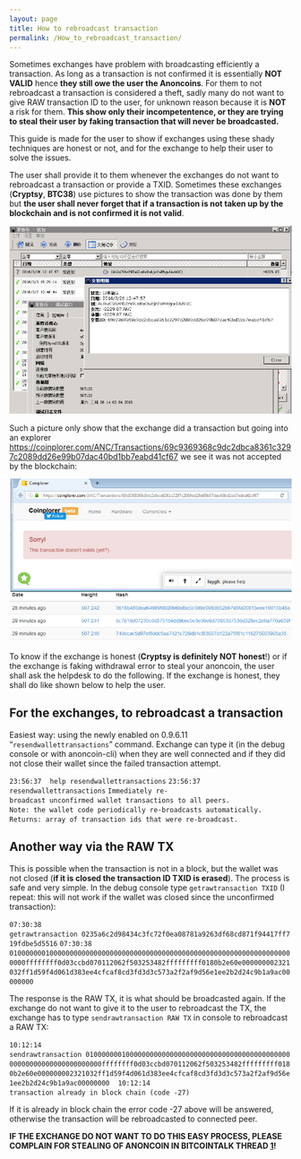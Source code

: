 ```yaml
---
layout: page
title: How to rebroadcast transaction
permalink: /How_to_rebroadcast_transaction/
---
```


Sometimes exchanges have problem with broadcasting efficiently a transaction. As long as a transaction is not confirmed it is essentially **NOT VALID** hence **they still owe the user the Anoncoins**. For them to not rebroadcast a transaction is considered a theft, sadly many do not want to give RAW transaction ID to the user, for unknown reason because it is **NOT** a risk for them. **This show only their incompetentence, or they are trying to steal their user by faking transaction that will never be broadcasted.**

This guide is made for the user to show if exchanges using these shady techniques are honest or not, and for the exchange to help their user to solve the issues.

The user shall provide it to them whenever the exchanges do not want to rebroadcast a transaction or provide a TXID. Sometimes these exchanges (**Cryptsy**, **BTC38**) use pictures to show the transaction was done by them but **the user shall never forget that if a transaction is not taken up by the blockchain and is not confirmed it is not valid**.

![Image](/img/1458972596x3738746559.png)

Such a picture only show that the exchange did a transaction but going into an explorer <https://coinplorer.com/ANC/Transactions/69c9369368c9dc2dbca8361c3297c2089dd26e99b07dac40bd1bb7eabd41cf67> we see it was not accepted by the blockchain:

![Image](/img/Capture_3.PNG)

To know if the exchange is honest (**Cryptsy is definitely NOT honest**!) or if the exchange is faking withdrawal error to steal your anoncoin, the user shall ask the helpdesk to do the following. If the exchange is honest, they shall do like shown below to help the user.

For the exchanges, to rebroadcast a transaction
-----------------------------------------------

Easiest way: using the newly enabled on 0.9.6.11 “`resendwallettransactions`” command. Exchange can type it (in the debug console or with anoncoin-cli) when they are well connected and if they did not close their wallet since the failed transaction attempt.

`23:56:37`
`￼`
`help resendwallettransactions`
`23:56:37`
`￼`
`resendwallettransactions`
`Immediately re-broadcast unconfirmed wallet transactions to all peers.`
`Note: the wallet code periodically re-broadcasts automatically.`
`Returns: array of transaction ids that were re-broadcast.`

Another way via the RAW TX
--------------------------

This is possible when the transaction is not in a block, but the wallet was not closed (**if it is closed the transaction ID TXID is erased**). The process is safe and very simple. In the debug console type `getrawtransaction TXID` (I repeat: this will not work if the wallet was closed since the unconfirmed transaction):

`07:30:38`
`￼`
`getrawtransaction 0235a6c2d98434c3fc72f0ea08781a9263df68cd871f94417ff719fdbe5d5516`
`07:30:38`
`￼`
`01000000010000000000000000000000000000000000000000000000000000000000000000ffffffff0d03ccbd070112062f503253482fffffffff0180b2e60e000000002321032ff1d59f4d061d383ee4cfcaf8cd3fd3d3c573a2f2af9d56e1ee2b2d24c9b1a9ac00000000`

The response is the RAW TX, it is what should be broadcasted again. If the exchange do not want to give it to the user to rebroadcast the TX, the exchange has to type `sendrawtransaction RAW TX` in console to rebroadcast a RAW TX:

`10:12:14`
`￼`
`sendrawtransaction 01000000010000000000000000000000000000000000000000000000000000000000000000ffffffff0d03ccbd070112062f503253482fffffffff0180b2e60e000000002321032ff1d59f4d061d383ee4cfcaf8cd3fd3d3c573a2f2af9d56e1ee2b2d24c9b1a9ac00000000`
` `
`10:12:14`
`￼`
`transaction already in block chain (code -27)`

If it is already in block chain the error code -27 above will be answered, otherwise the transaction will be rebroadcasted to connected peer.

**IF THE EXCHANGE DO NOT WANT TO DO THIS EASY PROCESS, PLEASE COMPLAIN FOR STEALING OF ANONCOIN IN BITCOINTALK THREAD [1](https://bitcointalk.org/index.php?topic=227287.5000)!**